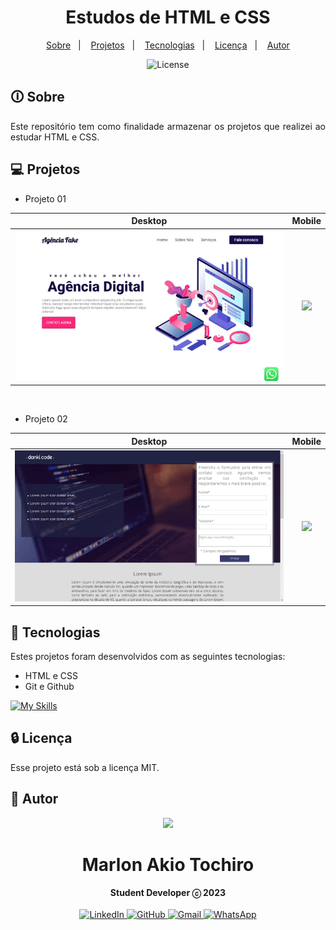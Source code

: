 <h1 align="center"> Estudos de HTML e CSS</h1>
<p align="center">
  <a href="#-sobre">Sobre</a>&nbsp;&nbsp;&nbsp;|&nbsp;&nbsp;&nbsp;
  <a href="#-projetos">Projetos</a>&nbsp;&nbsp;&nbsp;|&nbsp;&nbsp;&nbsp;
  <a href="#-tecnologias">Tecnologias</a>&nbsp;&nbsp;&nbsp;|&nbsp;&nbsp;&nbsp;
  <a href="#-licença">Licença</a>&nbsp;&nbsp;&nbsp;|&nbsp;&nbsp;&nbsp;
  <a href="#-autor">Autor</a>
</p>

<p align="center">
  <img alt="License" src="https://img.shields.io/static/v1?label=license&message=MIT&color=49AA26&labelColor=000000">
</p>

## 🛈 Sobre
<p align="justify">
Este repositório tem como finalidade armazenar os projetos que realizei ao estudar HTML e CSS.

## 💻 Projetos
- Projeto 01

|                               Desktop                                |                             Mobile                            
| :--------------------------------------------------------------------------: | :------------------------------------------------------------------------------: |
| <img src="https://github.com/marlonakio/Estudo_HTML_CSS/blob/main/.github/Projeto-01/desktop.gif?raw=true" width="550" /> | <img src="https://github.com/marlonakio/Estudo_HTML_CSS/blob/main/.github/Projeto-01/mobile.gif?raw=true" /> 

<br>

- Projeto 02

|                               Desktop                                |                             Mobile                            
| :--------------------------------------------------------------------------: | :------------------------------------------------------------------------------: |
| <img src="https://github.com/marlonakio/Estudo_HTML_CSS/blob/main/.github/Projeto-02/desktop.gif?raw=true" width="550" /> | <img src="https://github.com/marlonakio/Estudo_HTML_CSS/blob/main/.github/Projeto-02/mobile.gif?raw=true" /> 

## 🚀 Tecnologias

Estes projetos foram desenvolvidos com as seguintes tecnologias:

- HTML e CSS
- Git e Github
  
[![My Skills](https://skillicons.dev/icons?i=html,css,git,github)](https://skillicons.dev)


## 🔒 Licença

Esse projeto está sob a licença MIT.

## 🤵 Autor
<div align="center">
<img src=https://images.weserv.nl/?url=avatars.githubusercontent.com/u/55859290?v=4&h=100&w=100&fit=cover&mask=circle&maxage=7d>
<h1>Marlon Akio Tochiro</h1>
<strong>Student Developer ⓒ 2023</strong>
<br/>
<br/>

<a href="https://www.linkedin.com/in/marlon-akio-ba1763134/" target="_blank">
<img alt="LinkedIn" src="https://img.shields.io/badge/linkedin-%230077B5.svg?style=for-the-badge&logo=linkedin&logoColor=white"/>
</a>

<a href="https://github.com/marlonakio" target="_blank">
<img alt="GitHub" src="https://img.shields.io/badge/github-%23121011.svg?style=for-the-badge&logo=github&logoColor=white"/>
</a>

<a href="mailto:marlon.akto@gmail.com" target="_blank">
<img alt="Gmail" src="https://img.shields.io/badge/Gmail-D14836?style=for-the-badge&logo=gmail&logoColor=white" />
</a>

<a href="https://wa.me/5511977769829?text=Ol%C3%A1%21" target="_blank">
<img alt="WhatsApp" src="https://img.shields.io/badge/WhatsApp-25D366?style=for-the-badge&logo=whatsapp&logoColor=white"/>
</a>

<br/>
<br/>
</div>

